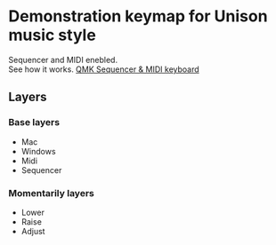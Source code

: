 # Demonstration keymap for Unison music style

Sequencer and MIDI enebled.  
See how it works.
[QMK Sequencer & MIDI keyboard](https://youtu.be/_A8NaXlWKeE)

## Layers

### Base layers
- Mac
- Windows
- Midi
- Sequencer

### Momentarily layers
- Lower
- Raise
- Adjust

